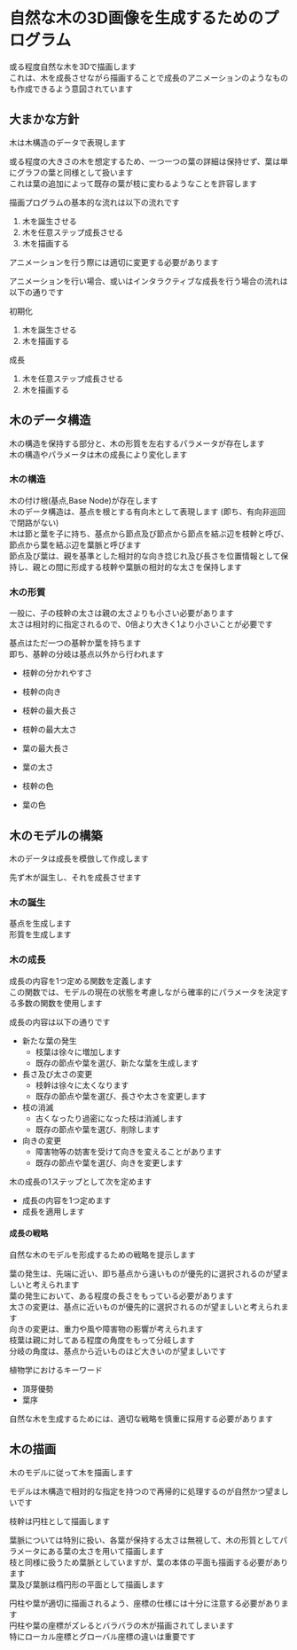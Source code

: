 # 自然な木の3D画像を生成するためのプログラム

或る程度自然な木を3Dで描画します  
これは、木を成長させながら描画することで成長のアニメーションのようなものも作成できるよう意図されています  

## 大まかな方針
木は木構造のデータで表現します  

或る程度の大きさの木を想定するため、一つ一つの葉の詳細は保持せず、葉は単にグラフの葉と同様として扱います  
これは葉の追加によって既存の葉が枝に変わるようなことを許容します  


描画プログラムの基本的な流れは以下の流れです
1. 木を誕生させる
2. 木を任意ステップ成長させる
3. 木を描画する

アニメーションを行う際には適切に変更する必要があります  

アニメーションを行い場合、或いはインタラクティブな成長を行う場合の流れは以下の通りです  

初期化
1. 木を誕生させる
2. 木を描画する

成長
1. 木を任意ステップ成長させる
2. 木を描画する

## 木のデータ構造

木の構造を保持する部分と、木の形質を左右するパラメータが存在します  
木の構造やパラメータは木の成長により変化します  

### 木の構造

木の付け根(基点,Base Node)が存在します  
木のデータ構造は、基点を根とする有向木として表現します
(即ち、有向非巡回で閉路がない)  
木は節と葉を子に持ち、基点から節点及び節点から節点を結ぶ辺を枝幹と呼び、節点から葉を結ぶ辺を葉脈と呼びます  
節点及び葉は、親を基準とした相対的な向き捻じれ及び長さを位置情報として保持し、親との間に形成する枝幹や葉脈の相対的な太さを保持します  

### 木の形質

一般に、子の枝幹の太さは親の太さよりも小さい必要があります  
太さは相対的に指定されるので、0倍より大きく1より小さいことが必要です  

基点はただ一つの基幹か葉を持ちます  
即ち、基幹の分岐は基点以外から行われます  

- 枝幹の分かれやすさ
- 枝幹の向き
- 枝幹の最大長さ
- 枝幹の最大太さ

- 葉の最大長さ
- 葉の太さ

- 枝幹の色
- 葉の色

## 木のモデルの構築

木のデータは成長を模倣して作成します  

先ず木が誕生し、それを成長させます  

### 木の誕生

基点を生成します  
形質を生成します  

### 木の成長

成長の内容を1つ定める関数を定義します  
この関数では、モデルの現在の状態を考慮しながら確率的にパラメータを決定する多数の関数を使用します  

成長の内容は以下の通りです
- 新たな葉の発生
  - 枝葉は徐々に増加します
  - 既存の節点や葉を選び、新たな葉を生成します
- 長さ及び太さの変更
  - 枝幹は徐々に太くなります
  - 既存の節点や葉を選び、長さや太さを変更します
- 枝の消滅
  - 古くなったり過密になった枝は消滅します
  - 既存の節点や葉を選び、削除します
- 向きの変更
  - 障害物等の妨害を受けて向きを変えることがあります
  - 既存の節点や葉を選び、向きを変更します

木の成長の1ステップとして次を定めます
- 成長の内容を1つ定めます
- 成長を適用します

#### 成長の戦略

自然な木のモデルを形成するための戦略を提示します  

葉の発生は、先端に近い、即ち基点から遠いものが優先的に選択されるのが望ましいと考えられます  
葉の発生において、ある程度の長さをもっている必要があります  
太さの変更は、基点に近いものが優先的に選択されるのが望ましいと考えられます  
向きの変更は、重力や風や障害物の影響が考えられます  
枝葉は親に対してある程度の角度をもって分岐します  
分岐の角度は、基点から近いものほど大きいのが望ましいです  

植物学におけるキーワード
- 頂芽優勢
- 葉序

自然な木を生成するためには、適切な戦略を慎重に採用する必要があります  

## 木の描画

木のモデルに従って木を描画します  

モデルは木構造で相対的な指定を持つので再帰的に処理するのが自然かつ望ましいです  

枝幹は円柱として描画します  

葉脈については特別に扱い、各葉が保持する太さは無視して、木の形質としてパラメータにある葉の太さを用いて描画します  
枝と同様に扱うため葉脈としていますが、葉の本体の平面も描画する必要があります  
葉及び葉脈は楕円形の平面として描画します  

円柱や葉が適切に描画されるよう、座標の仕様には十分に注意する必要があります  
円柱や葉の座標がズレるとバラバラの木が描画されてしまいます  
特にローカル座標とグローバル座標の違いは重要です  